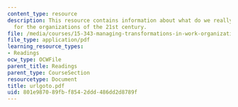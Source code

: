 ```yaml
---
content_type: resource
description: This resource contains information about what do we really want? a manifesto
  for the organizations of the 21st century.
file: /media/courses/15-343-managing-transformations-in-work-organizations-and-society-spring-2002/801e987089fbf8542ddd486dd2d8789f_urlgoto.pdf
file_type: application/pdf
learning_resource_types:
- Readings
ocw_type: OCWFile
parent_title: Readings
parent_type: CourseSection
resourcetype: Document
title: urlgoto.pdf
uid: 801e9870-89fb-f854-2ddd-486dd2d8789f
---
```

